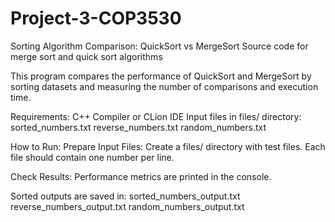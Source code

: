 # Project-3-COP3530
Sorting Algorithm Comparison: QuickSort vs MergeSort
Source code for merge sort and quick sort algorithms


This program compares the performance of QuickSort and MergeSort by sorting datasets and measuring the number of comparisons and execution time.

Requirements:
C++ Compiler or CLion IDE
Input files in files/ directory:
sorted_numbers.txt
reverse_numbers.txt
random_numbers.txt

How to Run:
Prepare Input Files: Create a files/ directory with test files. Each file should contain one number per line.


Check Results:
Performance metrics are printed in the console.

Sorted outputs are saved in:
sorted_numbers_output.txt
reverse_numbers_output.txt
random_numbers_output.txt
